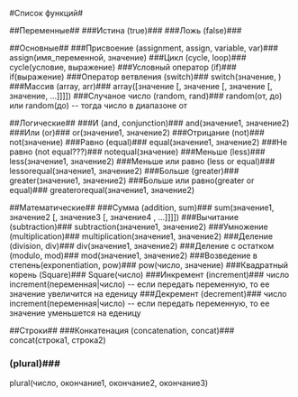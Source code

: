 #Список функций#

##Переменные##
###Истина (true)###
###Ложь (false)###

##Основные##
###Присвоение (assignment, assign, variable, var)###
assign(имя_переменной, значение)
###Цикл (cycle, loop)###
cycle(условие, выражение)
###Условный оператор (if)###
if(выражение)
###Оператор ветвления (switch)###
switch(значение, )
###Массив (array, arr)###
array([значение [, значение [, значение [, значение, ...]]]])
###Случаное число (random, rand)###
random(от, до)
или
random(до) -- тогда число в диапазоне от

##Логические##
###И (and, conjunction)###
and(значение1, значение2)
###Или (or)###
or(значение1, значение2)
###Отрицание (not)###
not(значение)
###Равно (equal)###
equal(значение1, значение2)
###Не равно (not equal???)###
notequal(значение)
###Меньше (less)###
less(значение1, значение2)
###Меньше или равно (less or equal)###
lessorequal(значение1, значение2)
###Больше (greater)###
greater(значение1, значение2)
###Больше или равно(greater or equal)###
greaterorequal(значение1, значение2)

##Математические##
###Сумма (addition, sum)###
sum(значение1, значение2 [, значение3 [, значение4 , ...]]]])
###Вычитание (subtraction)###
subtraction(значение1, значение2)
###Умножение (multiplication)###
multiplication(значение1, значение2)
###Деление (division, div)###
div(значение1, значение2)
###Деление с остатком (modulo, mod)###
mod(значение1, значение2)
###Возведение в степень(exponentiation, pow)###
pow(число, значение)
###Квадратный корень (Square)###
Square(число)
###Инкремент (increment)###
число increment(переменная|число) -- если передать переменную, то ее значение увеличится на еденицу
###Декремент (decrement)###
число increment(переменная|число) -- если передать переменную, то ее значение уменьшется на еденицу

##Строки##
###Конкатенация (concatenation, concat)###
concat(строка1, строка2)
### (plural)###
plural(число, окончание1, окончание2, окончание3)